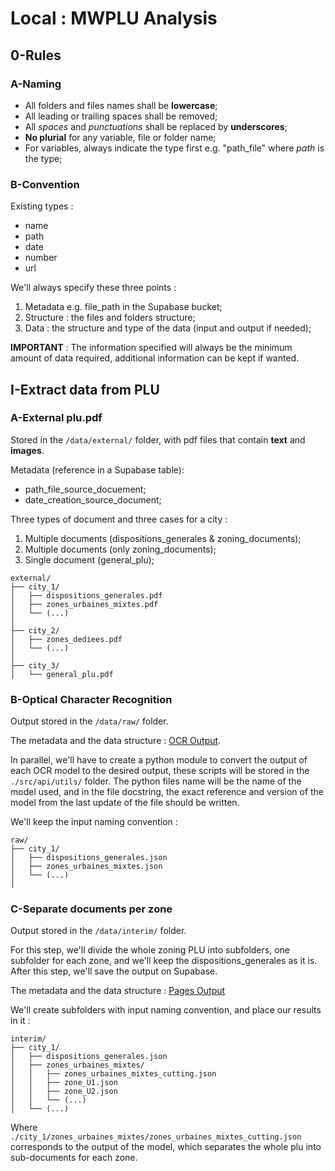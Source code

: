 # Local : MWPLU Analysis

## 0-Rules

### A-Naming

- All folders and files names shall be **lowercase**;
- All leading or trailing spaces shall be removed;
- All *spaces* and *punctuations* shall be replaced by **underscores**;
- **No plurial** for any variable, file or folder name;
- For variables, always indicate the type first e.g. "path_file" where *path* is the type;

### B-Convention

Existing types :

- name
- path
- date
- number
- url

We'll always specify these three points :

1. Metadata e.g. file_path in the Supabase bucket;
2. Structure : the files and folders structure;
3. Data : the structure and type of the data (input and output if needed);

**IMPORTANT** : The information specified will always be the minimum amount of data required, additional information can be kept if wanted.

## I-Extract data from PLU

### A-External plu.pdf

Stored in the `/data/external/` folder, with pdf files that contain **text** and **images**.

Metadata (reference in a Supabase table):

- path_file_source_docuement;
- date_creation_source_document;

Three types of document and three cases for a city :

1. Multiple documents (dispositions_generales & zoning_documents);
2. Multiple documents (only zoning_documents);
3. Single document (general_plu);

```text
external/
├── city_1/
│   ├── dispositions_generales.pdf
│   ├── zones_urbaines_mixtes.pdf
│   └── (...)
│
├── city_2/
│   ├── zones_dediees.pdf
│   └── (...)
│
├── city_3/
│   └── general_plu.pdf
```

### B-Optical Character Recognition

Output stored in the `/data/raw/` folder.

The metadata and the data structure : [OCR Output](/references/api/ocr_output.json).

In parallel, we'll have to create a python module to convert the output of each OCR model to the desired output, these scripts will be stored in the `./src/api/utils/` folder.
The python files name will be the name of the model used, and in the file docstring, the exact reference and version of the model from the last update of the file should be written.

We'll keep the input naming convention :

```text
raw/
├── city_1/
│   ├── dispositions_generales.json
│   ├── zones_urbaines_mixtes.json
│   └── (...)
│
```

### C-Separate documents per zone

Output stored in the `/data/interim/` folder.

For this step, we'll divide the whole zoning PLU into subfolders, one subfolder for each zone, and we'll keep the dispositions_generales as it is.
After this step, we'll save the output on Supabase.

The metadata and the data structure : [Pages Output](/references/api/pages_output.json)

We'll create subfolders with input naming convention, and place our results in it :

```text
interim/
├── city_1/
│   ├── dispositions_generales.json
│   ├── zones_urbaines_mixtes/
│   │   ├── zones_urbaines_mixtes_cutting.json
│   │   ├── zone_U1.json
│   │   ├── zone_U2.json
│   │   └── (...)
│   └── (...)
```

Where `./city_1/zones_urbaines_mixtes/zones_urbaines_mixtes_cutting.json` corresponds to the output of the model, which separates the whole plu into sub-documents for each zone.
